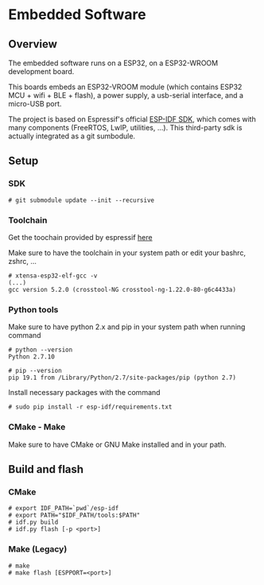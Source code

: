 # Embedded Software

## Overview

The embedded software runs on a ESP32, on a ESP32-WROOM development board.

This boards embeds an ESP32-VROOM module (which contains ESP32 MCU + wifi + BLE + flash), a power supply, a usb-serial interface, and a micro-USB port.

The project is based on Espressif's official [ESP-IDF SDK](https://github.com/espressif/esp-idf), which comes with many components (FreeRTOS, LwIP, utilities, ...). This third-party sdk is actually integrated as a git sumbodule.

## Setup

### SDK

```
# git submodule update --init --recursive
```

### Toolchain

Get the toochain provided by espressif [here](https://docs.espressif.com/projects/esp-idf/en/latest/get-started/index.html#step-1-set-up-the-toolchain)

Make sure to have the toolchain in your system path or edit your bashrc, zshrc, ...
```
# xtensa-esp32-elf-gcc -v
(...)
gcc version 5.2.0 (crosstool-NG crosstool-ng-1.22.0-80-g6c4433a)
```

### Python tools

Make sure to have python 2.x and pip in your system path when running command
```
# python --version
Python 2.7.10
```

```
# pip --version
pip 19.1 from /Library/Python/2.7/site-packages/pip (python 2.7)
```

Install necessary packages with the command
```
# sudo pip install -r esp-idf/requirements.txt
```

### CMake - Make

Make sure to have CMake or GNU Make installed and in your path.

## Build and flash

### CMake

```
# export IDF_PATH=`pwd`/esp-idf
# export PATH="$IDF_PATH/tools:$PATH"
# idf.py build
# idf.py flash [-p <port>]
```

### Make (Legacy)

```
# make
# make flash [ESPPORT=<port>]
```